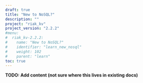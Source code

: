 ```yaml
---
draft: true
title: "New to NoSQL?"
description: ""
project: "riak_kv"
project_version: "2.2.2"
#menu:
#  riak_kv-2.2.2:
#    name: "New to NoSQL?"
#    identifier: "learn_new_nosql"
#    weight: 102
#    parent: "learn"
toc: true
---
```


**TODO: Add content (not sure where this lives in existing docs)**
